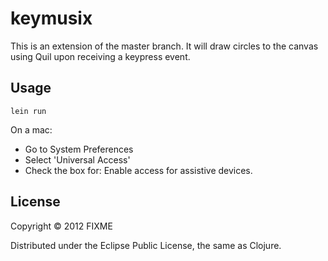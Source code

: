 # keymusix

This is an extension of the master branch. It will draw circles to the canvas using Quil upon receiving a keypress event.

## Usage

`lein run`

On a mac:
* Go to System Preferences
* Select 'Universal Access'
* Check the box for: Enable access for assistive devices.

## License

Copyright © 2012 FIXME

Distributed under the Eclipse Public License, the same as Clojure.
